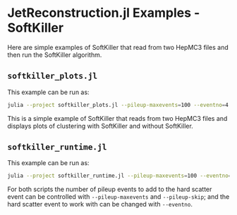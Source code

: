 # JetReconstruction.jl Examples - SoftKiller

Here are simple examples of SoftKiller that read from two HepMC3 files and
then run the SoftKiller algorithm.

## `softkiller_plots.jl`

This example can be run as:

```sh
julia --project softkiller_plots.jl --pileup-maxevents=100 --eventno=4 --grid-size=0.4 --algorithm=Kt ../../test/data/sk_example_HS.hepmc.zst ../../test/data/sk_example_PU.hepmc.zst
```

This is a simple example of SoftKiller that reads from two HepMC3 files
and displays plots of clustering with SoftKiller and without SoftKiller.

## `softkiller_runtime.jl`

This example can be run as:

```sh
julia --project softkiller_runtime.jl --pileup-maxevents=100 --eventno=4 --grid-size=0.4 --algorithm=Kt ../../test/data/sk_example_HS.hepmc.zst ../../test/data/sk_example_PU.hepmc.zst
```

For both scripts the number of pileup events to add to the hard scatter event
can be controlled with `--pileup-maxevents` and `--pileup-skip`; and the hard
scatter event to work with can be changed with `--eventno`.
